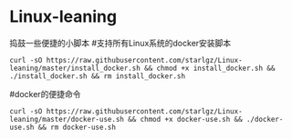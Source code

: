 # Linux-leaning
捣鼓一些便捷的小脚本
#支持所有Linux系统的docker安装脚本
```
curl -sO https://raw.githubusercontent.com/starlgz/Linux-leaning/master/install_docker.sh && chmod +x install_docker.sh && ./install_docker.sh && rm install_docker.sh

```
#docker的便捷命令
```
curl -sO https://raw.githubusercontent.com/starlgz/Linux-leaning/master/docker-use.sh && chmod +x docker-use.sh && ./docker-use.sh && rm docker-use.sh

```
